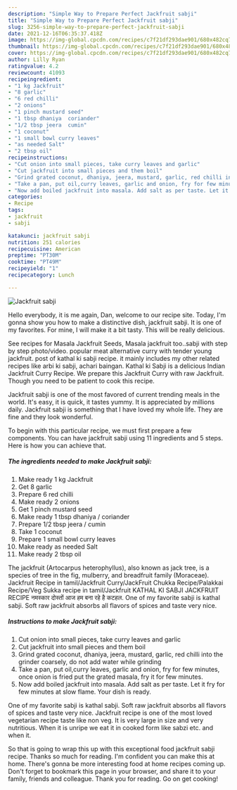 ```yaml
---
description: "Simple Way to Prepare Perfect Jackfruit sabji"
title: "Simple Way to Prepare Perfect Jackfruit sabji"
slug: 3256-simple-way-to-prepare-perfect-jackfruit-sabji
date: 2021-12-16T06:35:37.418Z
image: https://img-global.cpcdn.com/recipes/c7f21df293dae901/680x482cq70/jackfruit-sabji-recipe-main-photo.jpg
thumbnail: https://img-global.cpcdn.com/recipes/c7f21df293dae901/680x482cq70/jackfruit-sabji-recipe-main-photo.jpg
cover: https://img-global.cpcdn.com/recipes/c7f21df293dae901/680x482cq70/jackfruit-sabji-recipe-main-photo.jpg
author: Lilly Ryan
ratingvalue: 4.2
reviewcount: 41093
recipeingredient:
- "1 kg Jackfruit"
- "8 garlic"
- "6 red chilli"
- "2 onions"
- "1 pinch mustard seed"
- "1 tbsp dhaniya  coriander"
- "1/2 tbsp jeera  cumin"
- "1 coconut"
- "1 small bowl curry leaves"
- "as needed Salt"
- "2 tbsp oil"
recipeinstructions:
- "Cut onion into small pieces, take curry leaves and garlic"
- "Cut jackfruit into small pieces and them boil"
- "Grind grated coconut, dhaniya, jeera, mustard, garlic, red chilli into the grinder coarsely, do not add water while grinding"
- "Take a pan, put oil,curry leaves, garlic and onion, fry for few minutes, once onion is fried put the grated masala, fry it for few minutes."
- "Now add boiled jackfruit into masala. Add salt as per taste. Let it fry for few minutes at slow flame. Your dish is ready."
categories:
- Recipe
tags:
- jackfruit
- sabji

katakunci: jackfruit sabji 
nutrition: 251 calories
recipecuisine: American
preptime: "PT30M"
cooktime: "PT49M"
recipeyield: "1"
recipecategory: Lunch

---
```



![Jackfruit sabji](https://img-global.cpcdn.com/recipes/c7f21df293dae901/680x482cq70/jackfruit-sabji-recipe-main-photo.jpg)

Hello everybody, it is me again, Dan, welcome to our recipe site. Today, I'm gonna show you how to make a distinctive dish, jackfruit sabji. It is one of my favorites. For mine, I will make it a bit tasty. This will be really delicious.

See recipes for Masala Jackfruit Seeds, Masala jackfruit too..sabji with step by step photo/video. popular meat alternative curry with tender young jackfruit. post of kathal ki sabji recipe. it mainly includes my other related recipes like arbi ki sabji, achari baingan. Kathal ki Sabji is a delicious Indian Jackfruit Curry Recipe. We prepare this Jackfruit Curry with raw Jackfruit. Though you need to be patient to cook this recipe.

Jackfruit sabji is one of the most favored of current trending meals in the world. It's easy, it is quick, it tastes yummy. It is appreciated by millions daily. Jackfruit sabji is something that I have loved my whole life. They are fine and they look wonderful.


To begin with this particular recipe, we must first prepare a few components. You can have jackfruit sabji using 11 ingredients and 5 steps. Here is how you can achieve that.

<!--inarticleads1-->

##### The ingredients needed to make Jackfruit sabji:

1. Make ready 1 kg Jackfruit
1. Get 8 garlic
1. Prepare 6 red chilli
1. Make ready 2 onions
1. Get 1 pinch mustard seed
1. Make ready 1 tbsp dhaniya / coriander
1. Prepare 1/2 tbsp jeera / cumin
1. Take 1 coconut
1. Prepare 1 small bowl curry leaves
1. Make ready as needed Salt
1. Make ready 2 tbsp oil


The jackfruit (Artocarpus heterophyllus), also known as jack tree, is a species of tree in the fig, mulberry, and breadfruit family (Moraceae). Jackfruit Recipe in tamil/Jackfruit Curry/JackFruit Chukka Recipe/Palakkai Recipe/Veg Sukka recipe in tamil/Jackfruit KATHAL KI SABJI JACKFRUIT RECIPE नमस्कार दोस्तों आज हम बना रहे है कटहल. One of my favorite sabji is kathal sabji. Soft raw jackfruit absorbs all flavors of spices and taste very nice. 

<!--inarticleads2-->

##### Instructions to make Jackfruit sabji:

1. Cut onion into small pieces, take curry leaves and garlic
1. Cut jackfruit into small pieces and them boil
1. Grind grated coconut, dhaniya, jeera, mustard, garlic, red chilli into the grinder coarsely, do not add water while grinding
1. Take a pan, put oil,curry leaves, garlic and onion, fry for few minutes, once onion is fried put the grated masala, fry it for few minutes.
1. Now add boiled jackfruit into masala. Add salt as per taste. Let it fry for few minutes at slow flame. Your dish is ready.


One of my favorite sabji is kathal sabji. Soft raw jackfruit absorbs all flavors of spices and taste very nice. Jackfruit recipe is one of the most loved vegetarian recipe taste like non veg. It is very large in size and very nutritious. When it is unripe we eat it in cooked form like sabzi etc. and when it. 

So that is going to wrap this up with this exceptional food jackfruit sabji recipe. Thanks so much for reading. I'm confident you can make this at home. There's gonna be more interesting food at home recipes coming up. Don't forget to bookmark this page in your browser, and share it to your family, friends and colleague. Thank you for reading. Go on get cooking!
